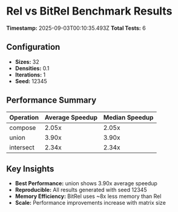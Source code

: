 # Rel vs BitRel Benchmark Results

**Timestamp:** 2025-09-03T00:10:35.493Z
**Total Tests:** 6

## Configuration

- **Sizes:** 32
- **Densities:** 0.1
- **Iterations:** 1
- **Seed:** 12345

## Performance Summary

| Operation | Average Speedup | Median Speedup |
|-----------|----------------|----------------|
| compose | 2.05x | 2.05x |
| union | 3.90x | 3.90x |
| intersect | 2.34x | 2.34x |

## Key Insights

- **Best Performance:** union shows 3.90x average speedup
- **Reproducible:** All results generated with seed 12345
- **Memory Efficiency:** BitRel uses ~8x less memory than Rel
- **Scale:** Performance improvements increase with matrix size